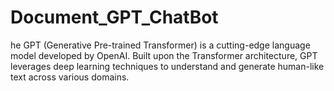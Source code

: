 # Document_GPT_ChatBot
he GPT (Generative Pre-trained Transformer) is a cutting-edge language model developed by OpenAI. Built upon the Transformer architecture, GPT leverages deep learning techniques to understand and generate human-like text across various domains. 
